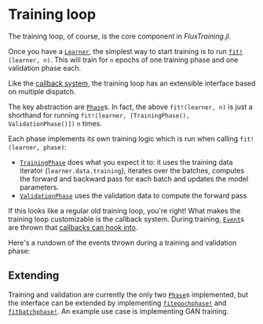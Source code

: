 # Training loop

The training loop, of course, is the core component in *FluxTraining.jl*.

Once you have a [`Learner`](#), the simplest way to start training is to run [`fit!`](#)`(learner, n)`. This will train for `n` epochs of one training phase and one validation phase each.

Like the [callback system](../callbacks/usage.md), the training loop has an extensible interface based on multiple dispatch.

The key abstraction are [`Phase`](#)s. In fact, the above `fit!(learner, n)` is just a shorthand for running `fit!(learner, [TrainingPhase(), ValidationPhase()])` `n` times. 

Each phase implements its own training logic which is run when calling `fit!(learner, phase)`:

- [`TrainingPhase`](#) does what you expect it to: it uses the training data iterator (`learner.data.training`), iterates over the batches, computes the forward and backward pass for each batch and updates the model parameters.
- [`ValidationPhase`](#) uses the validation data to compute the forward pass

If this looks like a regular old training loop, you're right! What makes the training loop customizable is the callback system. During training, [`Event`](#)s are thrown that [callbacks can hook into](../callbacks/custom.md).

Here's a rundown of the events thrown during a training and validation phase:



## Extending

Training and validation are currently the only two [`Phase`](#)s implemented, but the interface can be extended by implementing [`fitepochphase!`](#) and [`fitbatchphase!`](#). An example use case is implementing GAN training.


